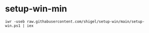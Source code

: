 # setup-win-min

```
iwr -useb raw.githabusercontent.com/shigel/setup-win/main/setup-win.ps1 | iex
```
